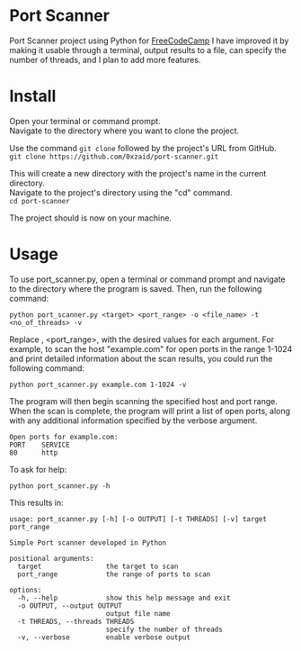 # Port Scanner

Port Scanner project using Python for [FreeCodeCamp](https://www.freecodecamp.org/learn/information-security/information-security-projects/port-scanner)
I have improved it by making it usable through a terminal, output results to a file, can specify the number of threads, and I plan to add more features.

# Install

Open your terminal or command prompt.  
Navigate to the directory where you want to clone the project.

Use the command ```git clone``` followed by the project's URL from GitHub.  
```git clone https://github.com/0xzaid/port-scanner.git```

This will create a new directory with the project's name in the current directory.  
Navigate to the project's directory using the "cd" command.  
```cd port-scanner```

The project should is now on your machine.

# Usage

To use port_scanner.py, open a terminal or command prompt and navigate to the directory where the program is saved. Then, run the following command:
```
python port_scanner.py <target> <port_range> -o <file_name> -t <no_of_threads> -v
```

Replace <target>, <port_range>, with the desired values for each argument. For example, to scan the host "example.com" for open ports in the range 1-1024 and print detailed information about the scan results, you could run the following command:
```
python port_scanner.py example.com 1-1024 -v
```

The program will then begin scanning the specified host and port range. When the scan is complete, the program will print a list of open ports, along with any additional information specified by the verbose argument.
```
Open ports for example.com:
PORT    SERVICE
80      http
```

To ask for help:
```
python port_scanner.py -h
```
This results in:
```
usage: port_scanner.py [-h] [-o OUTPUT] [-t THREADS] [-v] target port_range

Simple Port scanner developed in Python

positional arguments:
  target                the target to scan
  port_range            the range of ports to scan

options:
  -h, --help            show this help message and exit
  -o OUTPUT, --output OUTPUT
                        output file name
  -t THREADS, --threads THREADS
                        specify the number of threads
  -v, --verbose         enable verbose output
```
